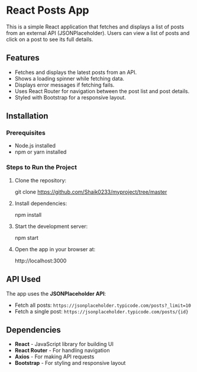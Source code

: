 # React Posts App

This is a simple React application that fetches and displays a list of posts from an external API (JSONPlaceholder). Users can view a list of posts and click on a post to see its full details.

## Features
- Fetches and displays the latest posts from an API.
- Shows a loading spinner while fetching data.
- Displays error messages if fetching fails.
- Uses React Router for navigation between the post list and post details.
- Styled with Bootstrap for a responsive layout.

## Installation

### Prerequisites
- Node.js installed
- npm or yarn installed

### Steps to Run the Project
1. Clone the repository:
   
   git clone https://github.com/Shaik0233/myproject/tree/master
   
   
2. Install dependencies:
   
   npm install
   
3. Start the development server:

   npm start

4. Open the app in your browser at:
   
   http://localhost:3000
   


## API Used
The app uses the **JSONPlaceholder API**:
- Fetch all posts: `https://jsonplaceholder.typicode.com/posts?_limit=10`
- Fetch a single post: `https://jsonplaceholder.typicode.com/posts/{id}`

## Dependencies
- **React** - JavaScript library for building UI
- **React Router** - For handling navigation
- **Axios** - For making API requests
- **Bootstrap** - For styling and responsive layout

